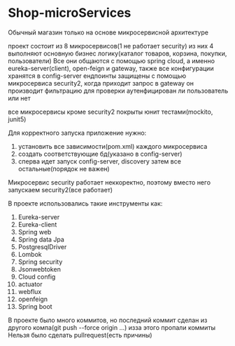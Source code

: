 # Shop-microServices

Обычный магазин только на основе микросервисной архитектуре

проект состоит из 8 микросервисов(1 не работает security)
из них 4 выполняют основную бизнес логику(каталог товаров, корзина, покупки, пользователи)
Все они общаются с помощью spring cloud, а именно eureka-server(client), open-feign и gateway, также все конфигурации хранятся в config-server
ендпоинты защищены с помощью микросервиса security2, когда приходит запрос в gateway он производит фильтрацию для проверки аутенфицирован ли пользователь или нет

все микросервисы кроме security2 покрыты юнит тестами(mockito, junit5)

Для корректного запуска приложение нужно:
1) установить все зависимости(pom.xml) каждого микросервиса
2) создать соответствующие бд(указано в config-server)
3) сперва идет запуск config-server, discovery затем все остальные(порядок не важен)


Микросервис security работает неккоректно, поэтому вместо него запускаем security2(все работает)

В проекте использовались такие инструменты как:
1) Eureka-server
2) Eureka-client
3) Spring web
4) Spring data Jpa
5) PostgresqlDriver
6) Lombok
7) Spring security
8) Jsonwebtoken
9) Cloud config
10) actuator
11) webflux
12) openfeign
13) Spring boot

В проекте было много коммитов, но последний коммит сделан из другого компа(git push --force origin ...) изза этого пропали коммиты
Нельзя было сделать pullrequest(есть причины)
